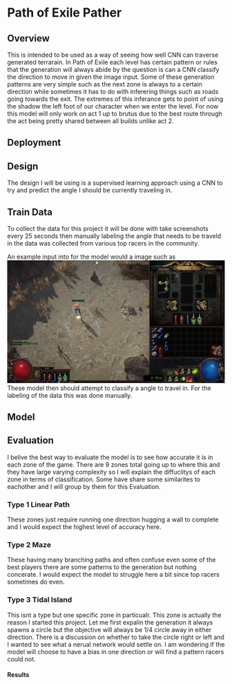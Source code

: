 # Path of Exile Pather
## Overview
This is intended to be used as a way of seeing how well CNN can traverse generated terrarain. In Path of Exile each level has certain pattern or rules that the generation will always abide
by the question is can a CNN classify the direction to move in given the image input. Some of these generation patterns are very simple such as the next zone is always to a certain direction
while sometimes it has to do with inferering things such as roads going towards the exit. The extremes of this inferance gets to point of using the shadow the left foot of our character when
we enter the level. For now this model will only work on act 1 up to brutus due to the best route through the act being pretty shared between all builds unlike act 2.
## Deployment

## Design
The design I will be using is a supervised learning approach using a CNN to try and predict the angle I should be currently traveling in.

## Train Data
To collect the data for this project it will be done with take screenshots every 25 seconds then manually labeling the angle that needs to be traveld in the data was collected from various top racers in the community.

An example input into for the model would a image such as 
![alt text](Data/Run_2/33.png)
These model then should attempt to classify a angle to travel in. For the labeling of the data this was done manually.

## Model

## Evaluation

I belive the best way to evaluate the model is to see how accurate it is in each zone of the game. There are 9 zones total going up to where this and they have large varying complexity so I will explain the diffuclitys of each zone in terms of classification. Some have share some similarites to eachother and I will group by them for this Evaluation.

### Type 1 Linear Path
  These zones just require running one direction hugging a wall to complete and I would expect the highest level of accuracy here.
### Type 2 Maze
  These having many branching paths and often confuse even some of the best players there are some patterns to the generation but nothing concerate. I would expect the model to struggle here a bit since top racers sometimes do even.
### Type 3 Tidal Island
  This isnt a type but one specific zone in particualr. This zone is actually the reason I started this project. Let me first expalin the generation it always spawns a circle but the objective will always be 1/4 circle away in either direction. There is a discussion on whether to take the circle right or left and I wanted to see what a nerual network would settle on. I am wondering if the model will choose to have a bias in one direction or will find a pattern racers could not. 




#### Results
